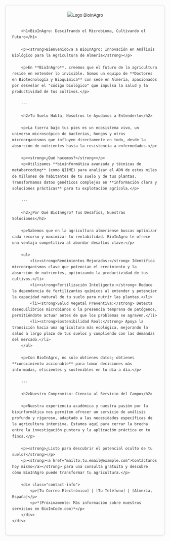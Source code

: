<!DOCTYPE html>
<html lang="es">
<head>
    <meta charset="UTF-8">
    <meta name="viewport" content="width=device-width, initial-scale=1.0">
    <title>BioInAgro: Descifrando el Microbioma, Cultivando el Futuro</title>
    <style>
        body { font-family: Arial, sans-serif; line-height: 1.6; margin: 20px; color: #333; }
        h1 { color: #2C3E50; }
        h2 { color: #34495E; }
        .container { max-width: 800px; margin: auto; padding: 20px; border: 1px solid #ddd; border-radius: 8px; box-shadow: 0 2px 4px rgba(0,0,0,0.1); }
        .logo { text-align: center; margin-bottom: 30px; }
        .logo img { max-width: 200px; height: auto; } /* Ajusta el tamaño del logo */
        .contact-info { text-align: center; margin-top: 40px; padding-top: 20px; border-top: 1px solid #eee; }
        /* Aquí puedes añadir más estilos CSS para adaptar el diseño */
    </style>
</head>
<body>
    <div class="container">
        <div class="logo">
            <img src="logo.png" alt="Logo BioInAgro">
        </div>

        <h1>BioInAgro: Descifrando el Microbioma, Cultivando el Futuro</h1>

        <p><strong>Bienvenido/a a BioInAgro: Innovación en Análisis Biológico para la Agricultura de Almería</strong></p>

        <p>En **BioInAgro**, creemos que el futuro de la agricultura reside en entender lo invisible. Somos un equipo de **Doctores en Biotecnología y Bioquímica** con sede en Almería, apasionados por desvelar el "código biológico" que impulsa la salud y la productividad de tus cultivos.</p>

        ---

        <h2>Tu Suelo Habla, Nosotros te Ayudamos a Entenderlo</h2>

        <p>La tierra bajo tus pies es un ecosistema vivo, un universo microscópico de bacterias, hongos y otros microorganismos que influyen directamente en todo, desde la absorción de nutrientes hasta la resistencia a enfermedades.</p>

        <p><strong>¿Qué hacemos?</strong></p>
        <p>Utilizamos **bioinformática avanzada y técnicas de metabarcoding** (como QIIME) para analizar el ADN de estos miles de millones de habitantes de tu suelo y de tus plantas. Transformamos datos genéticos complejos en **información clara y soluciones prácticas** para tu explotación agrícola.</p>

        ---

        <h2>¿Por Qué BioInAgro? Tus Desafíos, Nuestras Soluciones</h2>

        <p>Sabemos que en la agricultura almeriense buscas optimizar cada recurso y maximizar tu rentabilidad. BioInAgro te ofrece una ventaja competitiva al abordar desafíos clave:</p>

        <ul>
            <li><strong>Rendimientos Mejorados:</strong> Identifica microorganismos clave que potencian el crecimiento y la absorción de nutrientes, optimizando la productividad de tus cultivos.</li>
            <li><strong>Fertilización Inteligente:</strong> Reduce la dependencia de fertilizantes químicos al entender y potenciar la capacidad natural de tu suelo para nutrir las plantas.</li>
            <li><strong>Salud Vegetal Preventiva:</strong> Detecta desequilibrios microbianos o la presencia temprana de patógenos, permitiéndote actuar antes de que los problemas se agraven.</li>
            <li><strong>Sostenibilidad Real:</strong> Apoya la transición hacia una agricultura más ecológica, mejorando la salud a largo plazo de tus suelos y cumpliendo con las demandas del mercado.</li>
        </ul>

        <p>Con BioInAgro, no solo obtienes datos; obtienes **conocimiento accionable** para tomar decisiones más informadas, eficientes y sostenibles en tu día a día.</p>

        ---

        <h2>Nuestro Compromiso: Ciencia al Servicio del Campo</h2>

        <p>Nuestra experiencia académica y nuestra pasión por la bioinformática nos permiten ofrecer un servicio de análisis profundo y riguroso, adaptado a las necesidades específicas de la agricultura intensiva. Estamos aquí para cerrar la brecha entre la investigación puntera y la aplicación práctica en tu finca.</p>

        <p><strong>¿Listo para descubrir el potencial oculto de tu suelo?</strong></p>
        <p><strong><a href="mailto:tu.email@example.com">Contáctanos hoy mismo</a></strong> para una consulta gratuita y descubre cómo BioInAgro puede transformar tu agricultura.</p>

        <div class="contact-info">
            <p>[Tu Correo Electrónico] | [Tu Teléfono] | [Almería, España]</p>
            <p>*(Próximamente: Más información sobre nuestros servicios en BioInCode.com)*</p>
        </div>
    </div>
</body>
</html>
